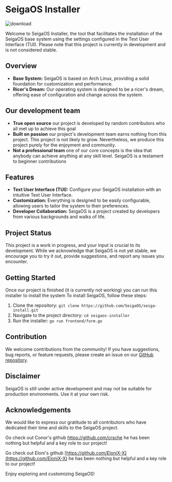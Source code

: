 # SeigaOS Installer

![download](https://github.com/Debianfanboy/seiga-install/assets/113194674/4191fb1c-1d1f-4fe9-9b05-dc74293e2c6d)

Welcome to SeigaOS Installer, the tool that facilitates the installation of the SeigaOS base system using the settings configured in the Text User Interface (TUI). Please note that this project is currently in development and is not considered stable. 

## Overview

- **Base System:** SeigaOS is based on Arch Linux, providing a solid foundation for customization and performance.
- **Ricer's Dream:** Our operating system is designed to be a ricer's dream, offering ease of configuration and change across the system.

## Our development team

- **True open source** our project is developed by random contributors who all met up to achieve this goal
- **Built on passion** our project's development team earns nothing from this project. This project is not likely to grow. Nevertheless, we produce this project purely for the enjoyment and community.
- **Not a professional team** one of our core concepts is the idea that anybody can achieve anything at any skill level. SeigaOS is a testament to beginner contributions
   
## Features

- **Text User Interface (TUI):** Configure your SeigaOS installation with an intuitive Text User Interface.
- **Customization:** Everything is designed to be easily configurable, allowing users to tailor the system to their preferences.
- **Developer Collaboration:** SeigaOS is a project created by developers from various backgrounds and walks of life.

## Project Status

This project is a work in progress, and your input is crucial to its development. While we acknowledge that SeigaOS is not yet stable, we encourage you to try it out, provide suggestions, and report any issues you encounter.

## Getting Started

Once our project is finished (it is currently not working) you can run this installer to install the system
To install SeigaOS, follow these steps:

1. Clone the repository: `git clone https://github.com/SeigaOS/seiga-install.git`
2. Navigate to the project directory: `cd seigaos-installer`
3. Run the installer: `go run frontend/form.go`

## Contribution

We welcome contributions from the community! If you have suggestions, bug reports, or feature requests, please create an issue on our [GitHub repository](https://github.com/SeigaOS/seiga-install/issues).

## Disclaimer

SeigaOS is still under active development and may not be suitable for production environments. Use it at your own risk.

## Acknowledgements

We would like to express our gratitude to all contributors who have dedicated their time and skills to the SeigaOS project.

Go check out Conor's github https://github.com/crsche he has been nothing but helpful and a key role to our project!

Go check out Eloni's github [https://github.com/EloniX-X](https://github.com/EloniX-X) he has been nothing but helpful and a key role to our project!

Enjoy exploring and customizing SeigaOS!

